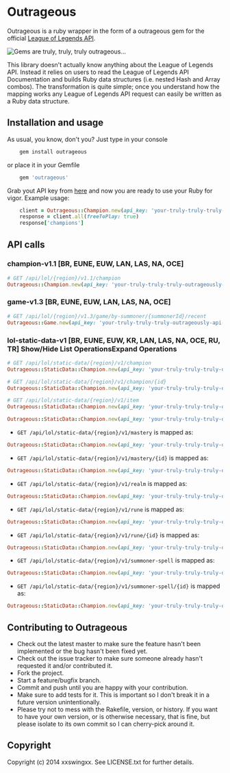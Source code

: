# Outrageous

Outrageous is a ruby wrapper in the form of a outrageous gem for the official [League of Legends API](https://developer.riotgames.com/).

![Gems are truly, truly, truly outrageous...](http://x1.fjcdn.com/comments/4256386+_35ff0c0c528c84aacf20464730f61b4f.jpg "Gems are truly, truly, truly outrageous...")

This library doesn't actually know anything about the League of Legends API. Instead it relies on users to read the League of Legends API Documentation and builds Ruby data structures (i.e. nested Hash and Array combos). The transformation is quite simple; once you understand how the mapping works any League of Legends API request can easily be written as a Ruby data structure.

## Installation and usage

As usual, you know, don't you? Just type in your console

```bash
	gem install outrageous
```
or place it in your Gemfile

```ruby
	gem 'outrageous'
```
Grab yout API key from [here](https://developer.riotgames.com/) and now you are ready to use your Ruby for vigor. Example usage:

```ruby
	client = Outrageous::Champion.new(api_key: 'your-truly-truly-truly-outrageously-api-key', region: 'euw')
	response = client.all(freeToPlay: true)
	response['champions'] 
```

## API calls

### champion-v1.1 [BR, EUNE, EUW, LAN, LAS, NA, OCE]
	
```ruby
# GET /api/lol/{region}/v1.1/champion
Outrageous::Champion.new(api_key: 'your-truly-truly-truly-outrageously-api-key').all(champData: 'all', locale: 'es_ES')
``` 

### game-v1.3 [BR, EUNE, EUW, LAN, LAS, NA, OCE]

```ruby
# GET /api/lol/{region}/v1.3/game/by-summoner/{summonerId}/recent
Outrageous::Game.new(api_key: 'your-truly-truly-truly-outrageously-api-key').find(summoner_id, champData: 'all', locale: 'es_ES')
```

### lol-static-data-v1 [BR, EUNE, EUW, KR, LAN, LAS, NA, OCE, RU, TR] Show/Hide List OperationsExpand Operations


```ruby
# GET /api/lol/static-data/{region}/v1/champion
Outrageous::StaticData::Champion.new(api_key: 'your-truly-truly-truly-outrageously-api-key').all
```

```ruby
# GET /api/lol/static-data/{region}/v1/champion/{id}
Outrageous::StaticData::Champion.new(api_key: 'your-truly-truly-truly-outrageously-api-key').find(summoner_id)
```

```ruby
# GET /api/lol/static-data/{region}/v1/item
Outrageous::StaticData::Champion.new(api_key: 'your-truly-truly-truly-outrageously-api-key').all
```

```ruby
Outrageous::StaticData::Champion.new(api_key: 'your-truly-truly-truly-outrageously-api-key').find(summoner_id)
```

* ```GET /api/lol/static-data/{region}/v1/mastery``` is mapped as:

```ruby
Outrageous::StaticData::Champion.new(api_key: 'your-truly-truly-truly-outrageously-api-key').find(summoner_id)
```

* ```GET /api/lol/static-data/{region}/v1/mastery/{id}``` is mapped as:

```ruby
Outrageous::StaticData::Champion.new(api_key: 'your-truly-truly-truly-outrageously-api-key').find(summoner_id)
```

* ```GET /api/lol/static-data/{region}/v1/realm``` is mapped as:

```ruby
Outrageous::StaticData::Champion.new(api_key: 'your-truly-truly-truly-outrageously-api-key').find(summoner_id)
```

* ```GET /api/lol/static-data/{region}/v1/rune``` is mapped as:

```ruby
Outrageous::StaticData::Champion.new(api_key: 'your-truly-truly-truly-outrageously-api-key').find(summoner_id)
```

* ```GET /api/lol/static-data/{region}/v1/rune/{id}``` is mapped as:

```ruby
Outrageous::StaticData::Champion.new(api_key: 'your-truly-truly-truly-outrageously-api-key').find(summoner_id)
```

* ```GET /api/lol/static-data/{region}/v1/summoner-spell``` is mapped as:

```ruby
Outrageous::StaticData::Champion.new(api_key: 'your-truly-truly-truly-outrageously-api-key').find(summoner_id)
```

* ```GET /api/lol/static-data/{region}/v1/summoner-spell/{id}``` is mapped as:

```ruby
Outrageous::StaticData::Champion.new(api_key: 'your-truly-truly-truly-outrageously-api-key').find(summoner_id)
```

## Contributing to Outrageous
 
* Check out the latest master to make sure the feature hasn't been implemented or the bug hasn't been fixed yet.
* Check out the issue tracker to make sure someone already hasn't requested it and/or contributed it.
* Fork the project.
* Start a feature/bugfix branch.
* Commit and push until you are happy with your contribution.
* Make sure to add tests for it. This is important so I don't break it in a future version unintentionally.
* Please try not to mess with the Rakefile, version, or history. If you want to have your own version, or is otherwise necessary, that is fine, but please isolate to its own commit so I can cherry-pick around it.

## Copyright

Copyright (c) 2014 xxswingxx. See LICENSE.txt for
further details.

